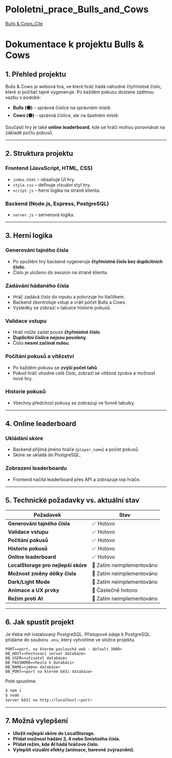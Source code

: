 # Pololetni_prace_Bulls_and_Cows
 
 [Bulls & Cows_Cíle](https://www.remnote.com/a/Seznam-projektu/67a09c942d1d3b8343d49e4b)

# Dokumentace k projektu Bulls & Cows

## 1. Přehled projektu
Bulls & Cows je webová hra, ve které hráč hádá náhodné čtyřmístné číslo, které si počítač tajně vygeneruje. Po každém pokusu dostane zpětnou vazbu v podobě:
- **Bulls (🟢)** – správná číslice na správném místě.
- **Cows (🟡)** – správná číslice, ale na špatném místě.

Součástí hry je také **online leaderboard**, kde se hráči mohou porovnávat na základě počtu pokusů.

---

## 2. Struktura projektu

### **Frontend (JavaScript, HTML, CSS)**
- `index.html` – obsahuje UI hry.
- `style.css` – definuje vizuální styl hry.
- `script.js` – herní logika na straně klienta.

### **Backend (Node.js, Express, PostgreSQL)**
- `server.js` – serverová logika.

---

## 3. Herní logika
### **Generování tajného čísla**
- Po spuštění hry backend vygeneruje **čtyřmístné číslo bez duplicitních číslic**.
- Číslo je uloženo do session na straně klienta.

### **Zadávání hádaného čísla**
- Hráč zadává číslo do inputu a potvrzuje ho tlačítkem.
- Backend zkontroluje vstup a vrátí počet Bulls a Cows.
- Výsledky se zobrazí v tabulce historie pokusů.

### **Validace vstupu**
- Hráč může zadat pouze **čtyřmístné číslo**.
- **Duplicitní číslice nejsou povoleny**.
- Číslo **nesmí začínat nulou**.

### **Počítání pokusů a vítězství**
- Po každém pokusu se **zvýší počet tahů**.
- Pokud hráč uhodne celé číslo, zobrazí se vítězná zpráva a možnost nové hry.

### **Historie pokusů**
- Všechny předchozí pokusy se zobrazují ve formě tabulky.

---

## 4. Online leaderboard
### **Ukládání skóre**
- Backend přijímá jméno hráče (`player_name`) a počet pokusů.
- Skóre se ukládá do PostgreSQL.

### **Zobrazení leaderboardu**
- Frontend načítá leaderboard přes API a zobrazuje top hráče.

---

## 5. Technické požadavky vs. aktuální stav

| Požadavek | Stav |
|-----------|------|
| **Generování tajného čísla** | ✅ Hotovo |
| **Validace vstupu** | ✅ Hotovo |
| **Počítání pokusů** | ✅ Hotovo |
| **Historie pokusů** | ✅ Hotovo |
| **Online leaderboard** | ✅ Hotovo |
| **LocalStorage pro nejlepší skóre** | 🔲 Zatím neimplementováno |
| **Možnost změny délky čísla** | 🔲 Zatím neimplementováno |
| **Dark/Light Mode** | 🔲 Zatím neimplementováno |
| **Animace a UX prvky** | 🔲 Částečně hotovo |
| **Režim proti AI** | 🔲 Zatím neimplementováno |

---

## 6. Jak spustit projekt
Je třeba mít instalovaný PostgreSQL. Přístupové údaje k PostgreSQL přidáme do souboru `.env`, který vytvoříme ve složce projektu.
```
PORT=<port, na kterém poslouchá web - default 3000>
DB_HOST=<hostovací server databáze>
DB_USER=<uživatel databáze>
DB_PASSWORD=<heslo k databázi>
DB_NAME=<jméno databáze>
DB_PORT=<port na kterém běží databáze>
```
Poté spustíme.
```bash
$ npm i
$ node .
Server běží na http://localhost:<port>
```


---

## 7. Možná vylepšení
- **Uložit nejlepší skóre do LocalStorage.**
- **Přidat možnost hádání 3, 4 nebo 5místného čísla.**
- **Přidat režim, kde AI hádá hráčovo číslo.**
- **Vylepšit vizuální efekty (animace, barevné zvýraznění).**
